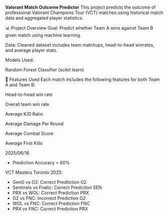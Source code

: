 **Valorant Match Outcome Predictor**
This project predicts the outcome of professional Valorant Champions Tour (VCT) matches using historical match data and aggregated player statistics.

📊 Project Overview
Goal: Predict whether Team A wins against Team B given match using machine learning.

Data: Cleaned dataset includes team matchups, head-to-head winrates, and average player stats.

Models Used:

Random Forest Classifier (scikit learn)

🧠 Features Used
Each match includes the following features for both Team A and Team B:

Head-to-head win rate

Overall team win rate

Average K/D Ratio

Average Damage Per Round

Average Combat Score

Average First Kills

2025/06/16
- Prediction Accuracy = 80%


VCT Masters Toronto 2025:
- GenG vs G2: Correct Preditction G2
- Sentinels vs Fnatic: Correct Prediction SEN
- PRX vs WOL: Correct Prediction PRX
- G2 vs FNC: Incorrect Prediction G2
- WOL vs FNC: Correct Prediction FNC
- PRX vs FNC: Correct Prediction PRX
